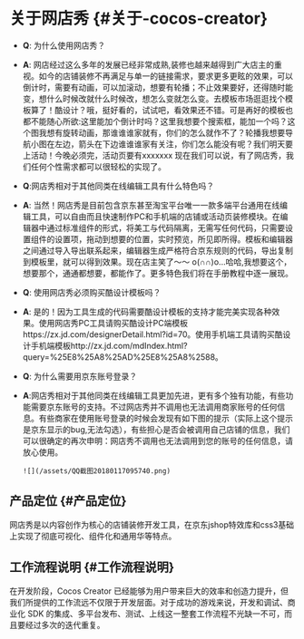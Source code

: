 # 关于网店秀 {#关于-cocos-creator}

* **Q**: 为什么使用网店秀？
* **A**: 网店经过这么多年的发展已经非常成熟,装修也越来越得到广大店主的重视。如今的店铺装修不再满足与单一的链接需求，要求更多更眩的效果，可以倒计时，需要有动画，可以加滚动，想要有轮播；不止效果要好，还得随时能变，想什么时候改就什么时候改，想怎么变就怎么变。去模板市场逛逛找个模板算了！酷设计？哦，挺好看的，试试吧，看效果还不错。可是再好的模板也都不能随心所欲:这里能加个倒计时吗？这里我想要个搜索框，能加一个吗？这个图我想有旋转动画，那谁谁谁家就有，你们的怎么就作不了？轮播我想要导航小图在左边，箭头在下边谁谁谁家有关注，你们怎么能没有呢？我们明天要上活动！今晚必须完，活动页要有xxxxxxx  现在我们可以说，有了网店秀，我们任何个性需求都可以很轻松的实现了。

* **Q**:网店秀相对于其他同类在线编辑工具有什么特色吗？

* **A**: 当然！网店秀是目前包含京东甚至淘宝平台唯一一款多端平台通用在线编辑工具，可以自由而且快速制作PC和手机端的店铺或活动页装修模块。在编辑器中通过标准组件的形式，将美工与代码隔离，无需写任何代码，只需要设置组件的设置项，拖动到想要的位置，实时预览，所见即所得。模板和编辑器之间通过导入导出联系起来，编辑器生成严格符合京东规则的代码，导出复制到模板里，就可以得到效果。现在店主笑了～～ o\(∩∩\)o...哈哈,我想要这个，想要那个，通通都想要，都能作了。更多特色我们将在手册教程中逐一展现。

* **Q**: 使用网店秀必须购买酷设计模板吗？

* **A**: 是的！因为工具生成的代码需要酷设计模板的支持才能完美实现各种效果。使用网店秀PC工具请购买酷设计PC端模板https://zx.jd.com/designerDetail.html?id=70。使用手机端工具请购买酷设计手机端模板http://zx.jd.com/mdIndex.html?query=%25E8%25A8%25AD%25E8%25A8%2588。

* **Q**: 为什么需要用京东账号登录？

* **A**:网店秀相对于其他同类在线编辑工具更加先进，更有多个独有功能，有些功能需要京东账号的支持。不过网店秀并不调用也无法调用商家账号的任何信息。有些商家在使用账号登录的时候会发现有如下图的提示（实际上这个提示是京东显示的bug,无法勾选），有些担心是否会被调用自己店铺的信息，我们可以很确定的再次申明：网店秀不调用也无法调用到您的账号的任何信息，请放心使用。

      ![](/assets/QQ截图20180117095740.png)

## 产品定位 {#产品定位}

网店秀是以内容创作为核心的店铺装修开发工具，在京东jshop特效库和css3基础上实现了彻底可视化、组件化和通用华等特点。

## 工作流程说明 {#工作流程说明}

在开发阶段，Cocos Creator 已经能够为用户带来巨大的效率和创造力提升，但我们所提供的工作流远不仅限于开发层面。对于成功的游戏来说，开发和调试、商业化 SDK 的集成、多平台发布、测试、上线这一整套工作流程不光缺一不可，而且要经过多次的迭代重复。

